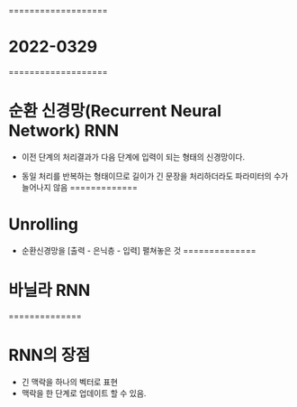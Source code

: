 ===================
# 2022-0329
===================

# 순환 신경망(Recurrent Neural Network) RNN

- 이전 단계의 처리결과가 다음 단계에 입력이 되는 형태의 신경망이다. 

- 동일 처리를 반복하는 형태이므로 길이가 긴 문장을 처리하더라도 파라미터의 수가 늘어나지 않음 
=============
# Unrolling
- 순환신경망을 [출력 - 은닉층 - 입력] 펼쳐놓은 것 
==============
# 바닐라 RNN

==============
# RNN의 장점
- 긴 맥락을 하나의 벡터로 표현
- 맥락을 한 단계로 업데이트 할 수 있음. 

# 